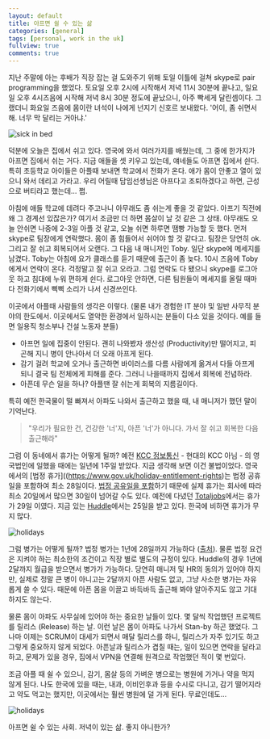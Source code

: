 ```yaml
---
layout: default
title: 아프면 쉴 수 있는 삶
categories: [general]
tags: [personal, work in the uk]
fullview: true
comments: true
---
```


지난 주말에 아는 후배가 직장 잡는 걸 도와주기 위해 토일 이틀에 걸쳐 skype로 pair programming을 했었다. 토요일 오후 2시에 시작해서 저녁 11시 30분에 끝나고, 일요일 오후 4시즈음에 시작해 저녁 8시 30분 정도에 끝났으니, 아주 빡세게 달린셈이다. 그랬더니 화요일 즈음에 몸이란 녀석이 나에게 넌지기 신호르 보내왔다. '어이, 좀 쉬면서 해. 너무 막 달리는 거아냐.'

![sick in bed](https://raw.github.com/andrewchaa/andrewchaa.github.io/master/assets/media/flu.jpg)

덕분에 오늘은 집에서 쉬고 있다. 영국에 와서 여러가지를 배웠는데, 그 중에 한가지가 아프면 집에서 쉬는 거다. 지금 애들을 셋 키우고 있는데, 얘네들도 아프면 집에서 쉰다. 특히 초등학교 아이들은 아플때 보내면 학교에서 전화가 온다. 애가 몸이 안좋고 열이 있으니 와서 데리고 가라고. 우리 어릴때 담임선생님은 아프다고 조퇴하겠다고 하면, 근성으로 버티라고 했는데... 쩝.

아침에 애들 학교에 데려다 주고나니 아무래도 좀 쉬는게 좋을 것 같았다. 아프기 직전에 왜 그 경계선 있잖은가? 여기서 조금만 더 하면 몸살이 날 것 같은 그 상태. 아무래도 오늘 안쉬면 나중에 2-3일 아플 것 같고, 오늘 쉬면 하루면 땜빵 가능할 듯 했다. 
먼저 skype로 팀장에게 연락했다. 몸이 좀 힘들어서 쉬어야 할 것 같다고. 팀장은 당연히 ok. 그리고 잘 쉬고 회복되어서 오랜다. 그 다음 내 매니저인 Toby. 일단 skype에 메세지를 남겼다. Toby는 아침에 요가 클래스를 듣기 때문에 출근이 좀 늦다. 10시 즈음에 Toby에게서 연락이 온다. 걱정말고 잘 쉬고 오라고. 그럼 연락도 다 됐으니 skype를 로그아웃 하고 침대에 누워 편하게 쉰다. 로그아웃 안하면, 다른 팀원들이 메세지를 올릴 때마다 전화기에서 삑삑 소리가 나서 신경쓰인다.

이곳에서 아플때 사람들의 생각은 이렇다. (물론 내가 경험한 IT 분야 및 일반 사무직 분야의 한도에서. 이곳에서도 열악한 환경에서 일하시는 분들이 다소 있을 것이다. 예를 들면 일용직 청소부나 건설 노동자 분들)

* 아프면 일에 집중이 안된다. 괜히 나와봤자 생산성 (Productivity)만 떨어지고, 피곤해 지니 병이 안나아서 더 오래 아프게 된다.
* 감기 걸려 학교에 오거나 출근하면 바이러스를 다름 사람에게 옮겨서 다들 아프게 되니 결국 팀 전체에게 피해를 준다. 그러니 나을때까지 집에서 회복에 전념하라.
* 아픈데 무슨 일을 하나? 아플땐 잘 쉬는게 회복의 지름길이다. 

특히 예전 한국물이 떨 빠져서 아파도 나와서 출근하고 했을 때, 내 매니저가 했던 말이 기억난다. 

> "우리가 필요한 건, 건강한 '너'지, 아픈 '너'가 아니다. 가서 잘 쉬고 회복한 다음 출근해라"


그럼 이 동네에서 휴가는 어떻게 될까? 예전 [KCC 정보통신](http://www.kcc.co.kr/) - 현대의 KCC 아님 - 의 영국법인에 일했을 때에는 일년에 1주일 받았다. 지금 생각해 보면 이건 불법이었다. 영국에서의 [법정 휴가]((https://www.gov.uk/holiday-entitlement-rights)는 법정 공휴일을 포함하여 최소 28일이다. [법정 공유일을 포함](https://www.gov.uk/bank-holidays)하기 때문에 실제 휴가는 회사에 따라 최소 20일에서 많으면 30일이 넘어갈 수도 있다. 예전에 다녔던 [Totaljobs](http://www.totaljobs.com/)에서는 휴가가 29일 이였다. 지금 있는 [Huddle](http://www.huddle.com/)에서는 25일을 받고 있다. 한국에 비하면 휴가가 무지 많다.

![holidays](https://raw.github.com/andrewchaa/andrewchaa.github.io/master/assets/img/holidays-and-holiday-pay.jpg)


그럼 병가는 어떻게 될까? 법정 병가는 1년에 28일까지 가능하다 ([출처](https://www.gov.uk/statutory-sick-pay)). 물론 법정 요건은 지켜야 하는 최소한의 조건이고 직장 별로 별도의 규정이 있다. Huddle의 경우 1년에 2달까지 월급을 받으면서 병가가 가능하다. 당연히 매니저 및 HR의 동의가 있어야 하지만, 실제로 정말 큰 병이 아니고는 2달까지 아픈 사람도 없고, 그냥 사소한 병가는 자유롭게 쓸 수 있다. 때문에 아픈 몸을 이끌고 바득바득 출근해 봐야 알아주지도 않고 기대하지도 않는다. 

물론 몸이 아파도 사무실에 있어야 하는 중요한 날들이 있다. 몇 달씩 작업했던 프로젝트를 릴리스 (Release) 하는 날. 이런 날은 몸이 아파도 나가서 Stan-by 하곤 했었다. 그나마 이제는 SCRUM이 대세가 되면서 매달 릴리스를 하니, 릴리스가 자주 있기도 하고 그렇게 중요하지 않게 되었다. 아픈날과 릴리스가 겹칠 때는, 일이 있으면 연락을 달라고 하고, 문제가 있을 경우, 집에서 VPN을 연결해 원격으로 작업했던 적이 몇 번있다. 

조금 아플 때 쉴 수 있으니, 감기, 몸살 등의 가벼운 병으로는 병원에 가거나 약을 먹지 않게 된다. 나도 한국에 있을 때는, 내과, 이비인후과 등을 수시로 다니고, 감기 떨어지라고 약도 먹고는 했지만, 이곳에서는 훨씬 병원에 덜 가게 된다. 무료인데도...

![holidays](https://raw.github.com/andrewchaa/andrewchaa.github.io/master/assets/img/le-meridien-lav-split.jpg)

아프면 쉴 수 있는 사회. 저녁이 있는 삶. 좋지 아니한가? 

